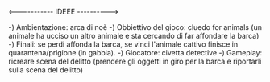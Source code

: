 <----------- IDEEE ---------->

-) Ambientazione: arca di noè
-) Obbiettivo del gioco: cluedo for animals (un animale ha ucciso un altro animale e sta cercando di far affondare la barca)
-) Finali: se perdi affonda la barca, se vinci l'animale cattivo finisce in quarantena/prigione (in gabbia).
-) Giocatore: civetta detective
-) Gameplay: ricreare scena del delitto (prendere gli oggetti in giro per la barca e riportarli sulla scena del delitto)